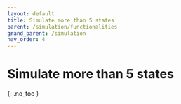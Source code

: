 ```yaml
---
layout: default
title: Simulate more than 5 states
parent: /simulation/functionalities
grand_parent: /simulation
nav_order: 4
---
```


# Simulate more than 5 states
{: .no_toc }